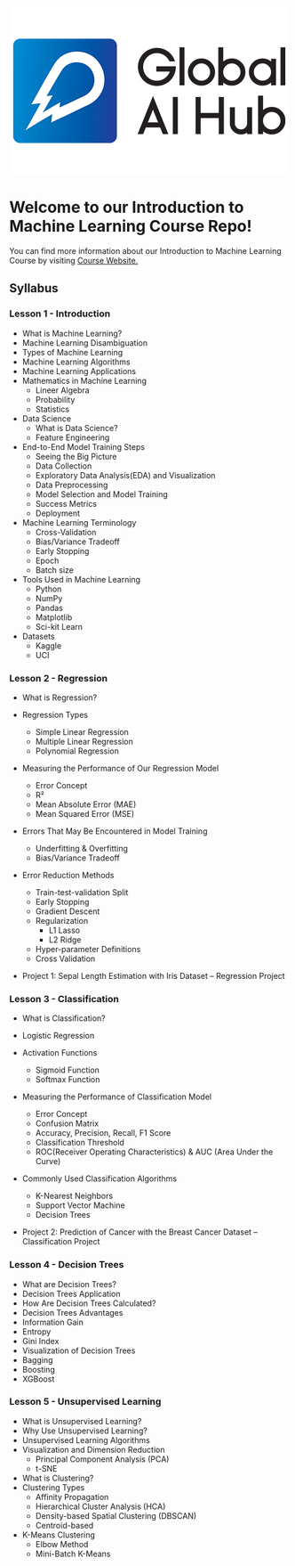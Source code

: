 <div align="center">
  <img src="logo.png">
</div>

# Welcome to our Introduction to Machine Learning Course Repo!

You can find more information about our Introduction to Machine Learning Course by visiting [Course Website.](https://globalaihub.com/courses/introduction-to-machine-learning/)

## Syllabus

### Lesson 1 - Introduction
- What is Machine Learning?
- Machine Learning Disambiguation
- Types of Machine Learning 
- Machine Learning Algorithms
- Machine Learning Applications
- Mathematics in Machine Learning
  - Lineer Algebra
  - Probability
  - Statistics
- Data Science
  - What is Data Science?
  - Feature Engineering
- End-to-End Model Training Steps
  - Seeing the Big Picture
  - Data Collection
  - Exploratory Data Analysis(EDA) and Visualization
  - Data Preprocessing
  - Model Selection and Model Training
  - Success Metrics
  - Deployment
- Machine Learning Terminology
  - Cross-Validation
  - Bias/Variance Tradeoff
  - Early Stopping
  - Epoch
  - Batch size
- Tools Used in Machine Learning
  - Python
  - NumPy
  - Pandas
  - Matplotlib
  - Sci-kit Learn
- Datasets
  - Kaggle
  - UCI

### Lesson 2 - Regression
- What is Regression?
- Regression Types
  - Simple Linear Regression
  - Multiple Linear Regression
  - Polynomial Regression
  
- Measuring the Performance of Our Regression Model
  - Error Concept
  - R²
  - Mean Absolute Error (MAE)
  - Mean Squared Error (MSE)
  
- Errors That May Be Encountered in Model Training
  - Underfitting & Overfitting
  - Bias/Variance Tradeoff

- Error Reduction Methods
  - Train-test-validation Split
  - Early Stopping
  - Gradient Descent
  - Regularization
    - L1 Lasso
    - L2 Ridge
  - Hyper-parameter Definitions
  - Cross Validation
- Project 1: Sepal Length Estimation with Iris Dataset – Regression Project

### Lesson 3 - Classification
- What is Classification?
- Logistic Regression
- Activation Functions
  - Sigmoid Function
  - Softmax Function

- Measuring the Performance of Classification Model
  - Error Concept
  - Confusion Matrix
  - Accuracy, Precision, Recall, F1 Score
  - Classification Threshold
  - ROC(Receiver Operating Characteristics) & AUC (Area Under the Curve)

- Commonly Used Classification Algorithms
  - K-Nearest Neighbors
  - Support Vector Machine
  - Decision Trees

- Project 2: Prediction of Cancer with the Breast Cancer Dataset – Classification Project

### Lesson 4 - Decision Trees
- What are Decision Trees?
- Decision Trees Application
- How Are Decision Trees Calculated?
- Decision Trees Advantages
- Information Gain
- Entropy
- Gini Index
- Visualization of Decision Trees
- Bagging
- Boosting
- XGBoost

### Lesson 5 - Unsupervised Learning
- What is Unsupervised Learning?
- Why Use Unsupervised Learning?
- Unsupervised Learning Algorithms
- Visualization and Dimension Reduction
  - Principal Component Analysis (PCA)
  - t-SNE
- What is Clustering?
- Clustering Types
  - Affinity Propagation
  - Hierarchical Cluster Analysis (HCA)
  - Density-based Spatial Clustering (DBSCAN)
  - Centroid-based
- K-Means Clustering
  - Elbow Method
  - Mini-Batch K-Means



